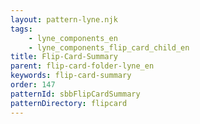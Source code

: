 ```yaml
---
layout: pattern-lyne.njk
tags: 
    - lyne_components_en
    - lyne_components_flip_card_child_en
title: Flip-Card-Summary
parent: flip-card-folder-lyne_en
keywords: flip-card-summary
order: 147
patternId: sbbFlipCardSummary
patternDirectory: flipcard
---
```

